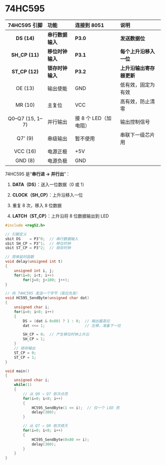 
# 74HC595

|   74HC595 引脚    | 功能         | 连接到 8051       | 说明            |
| :-------------: | :--------- | :------------- | :------------ |
|   **DS (14)**   | **串行数据输入** | **P3.0**       | **发送数据位**     |
| **SH_CP (11)**  | **移位时钟输入** | **P3.1**       | **每个上升沿移入一位** |
|   **ST_CP (12)**    | **锁存时钟输入**     | **P3.2**           | **上升沿输出寄存器更新**    |
|     OE (13)     | 输出使能       | GND            | 低有效，固定为有效     |
|     MR (10)     | 主复位        | VCC            | 高有效，防止清零      |
| Q0–Q7 (15, 1–7) | 并行输出       | 接 8 个 LED（加电阻） | 输出控制信号        |
|     Q7’ (9)     | 串级输出       | 暂不使用           | 串联下一级芯片用      |
|    VCC (16)     | 电源正极       | +5V            |               |
|     GND (8)     | 电源负极       | GND            |               |

74HC595 是“**串行进 → 并行出**”：

1. **DATA（DS）**：送入一位数据（0 或 1）
    
2. **CLOCK（SH_CP）**：上升沿移入一位
    
3. 重复 8 次，移入 8 位数据
    
4. **LATCH（ST_CP）**：上升沿将 8 位数据输出到 LED

```c
#include <reg52.h>

// 引脚定义
sbit DS    = P3^0;  // 串行数据输入
sbit SH_CP = P3^1;  // 移位时钟
sbit ST_CP = P3^2;  // 锁存时钟

// 简单延时函数
void delay(unsigned int t)
{
    unsigned int i, j;
    for(i=0; i<t; i++)
        for(j=0; j<100; j++);
}

// 向 74HC595 发送一个字节（高位先发）
void HC595_SendByte(unsigned char dat)
{
    unsigned char i;
    for(i=0; i<8; i++)
    {
        DS = (dat & 0x80) ? 1 : 0;  // 输出最高位
        dat <<= 1;                  // 左移，准备下一位

        SH_CP = 0;  // 产生移位时钟上升沿
        SH_CP = 1;
    }
    // 锁存输出
    ST_CP = 0;
    ST_CP = 1;
}

void main()
{
    unsigned char i;
    while(1)
    {
        // 从 Q0 → Q7 依次点亮
        for(i=0; i<8; i++)
        {
            HC595_SendByte(1 << i);  // 仅一个 LED 亮
            delay(300);
        }

        // 从 Q7 → Q0 依次熄灭
        for(i=0; i<8; i++)
        {
            HC595_SendByte(0x80 >> i);
            delay(300);
        }
    }
}
```
